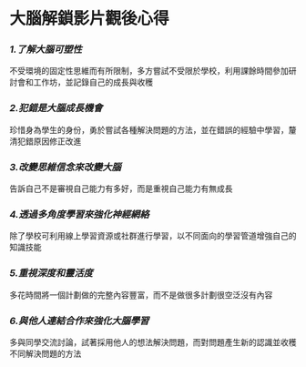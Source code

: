 # 大腦解鎖影片觀後心得

### *1.了解大腦可塑性* 

不受環境的固定性思維而有所限制，多方嘗試不受限於學校，利用課餘時間參加研討會和工作坊，並記錄自己的成長與收穫

### *2.犯錯是大腦成長機會*

珍惜身為學生的身份，勇於嘗試各種解決問題的方法，並在錯誤的經驗中學習，釐清犯錯原因修正改進

### *3.改變思維信念來改變大腦*

告訴自己不是審視自己能力有多好，而是重視自己能力有無成長

### *4.透過多角度學習來強化神經網絡*

除了學校可利用線上學習資源或社群進行學習，以不同面向的學習管道增強自己的知識技能

### *5.重視深度和靈活度*

多花時間將一個計劃做的完整內容豐富，而不是做很多計劃很空泛沒有內容

### *6.與他人連結合作來強化大腦學習*

多與同學交流討論，試著採用他人的想法解決問題，而對問題產生新的認識並收穫不同解決問題的方法

